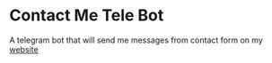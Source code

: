 # Contact Me Tele Bot

A telegram bot that will send me messages from contact form on my [website](https://ivanng.me)